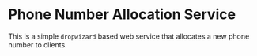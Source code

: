 Phone Number Allocation Service
===

This is a simple `dropwizard` based web service that allocates a new phone number to clients.

